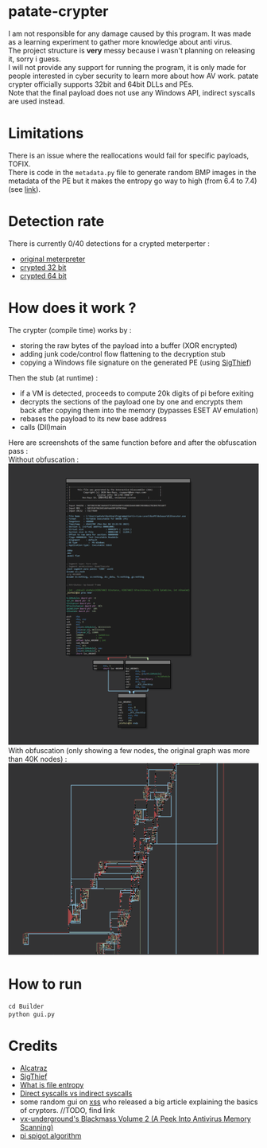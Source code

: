 # patate-crypter
I am not responsible for any damage caused by this program. It was made as a learning experiment to gather more knowledge about anti virus.<br>
The project structure is **very** messy because i wasn't planning on releasing it, sorry i guess.<br>
I will not provide any support for running the program, it is only made for people interested in cyber security to learn more about how AV work.
patate crypter officially supports 32bit and 64bit DLLs and PEs.<br>
Note that the final payload does not use any Windows API, indirect syscalls are used instead.<br>

# Limitations
There is an issue where the reallocations would fail for specific payloads, TOFIX.<br>
There is code in the `metadata.py` file to generate random BMP images in the metadata of the PE but it makes the entropy go way to high (from 6.4 to 7.4) (see [link](https://practicalsecurityanalytics.com/file-entropy/)).

# Detection rate
There is currently 0/40 detections for a crypted meterperter :
- [original meterpreter](https://www.kleenscan.com/scan_result/6ea55d54a947393082f524215c28185ef90a7ec9cb9c50f25c555715b61b0e3e)
- [crypted 32 bit](https://www.kleenscan.com/scan_result/0b867e81b96a21679161b2437fcf60233663fc6e95f0fd8e62fbdb3a8aad218c)
- [crypted 64 bit](https://www.kleenscan.com/scan_result/50eeb46c0ec822a1889cb8f195001ed56639d5aca0a8ef0557eca65f7c76e03d)

# How does it work ?
The crypter (compile time) works by :
- storing the raw bytes of the payload into a buffer (XOR encrypted)
- adding junk code/control flow flattening to the decryption stub
- copying a Windows file signature on the generated PE (using [SigThief](https://github.com/secretsquirrel/SigThief))

Then the stub (at runtime) :
- if a VM is detected, proceeds to compute 20k digits of pi before exiting
- decrypts the sections of the payload one by one and encrypts them back after copying them into the memory (bypasses ESET AV emulation)
- rebases the payload to its new base address
- calls (Dll)main

Here are screenshots of the same function before and after the obfuscation pass :<br>
Without obfuscation : <br>
![no_obfuscation](Screenshots/no_obfuscation.png)<br>
With obfuscation (only showing a few nodes, the original graph was more than 40K nodes) : <br>
![obfuscated](Screenshots/obfuscated.png)<br>

# How to run
```
cd Builder
python gui.py
```

# Credits
- [Alcatraz](https://github.com/weak1337/Alcatraz)
- [SigThief](https://github.com/secretsquirrel/SigThief)
- [What is file entropy](https://practicalsecurityanalytics.com/file-entropy/)
- [Direct syscalls vs indirect syscalls](https://redops.at/en/blog/direct-syscalls-vs-indirect-syscalls)
- some random gui on [xss](xss.is) who released a big article explaining the basics of cryptors. //TODO, find link
- [vx-underground's Blackmass Volume 2 (A Peek Into Antivirus Memory Scanning)](https://samples.vx-underground.org/Papers/Other/VXUG%20Zines/2022-11-13%20-%20Black%20Mass%20Halloween%202022.pdf)
- [pi spigot algorithm](https://craftofcoding.wordpress.com/tag/spigot-algorithm/)
